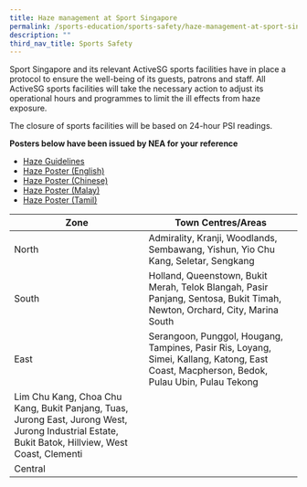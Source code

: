 ```yaml
---
title: Haze management at Sport Singapore
permalink: /sports-education/sports-safety/haze-management-at-sport-singapore/
description: ""
third_nav_title: Sports Safety
---
```

Sport Singapore and its relevant ActiveSG sports facilities have in place a protocol to ensure the well-being of its guests, patrons and staff. All ActiveSG sports facilities will take the necessary action to adjust its operational hours and programmes to limit the ill effects from haze exposure.

The closure of sports facilities will be based on 24-hour PSI readings.

**Posters below have been issued by NEA for your reference**
* [Haze Guidelines](/files/Sport%20Education/Sport%20Safety/Haze%20Management/Haze_Guidelines_1Oct2019_website.pdf)
* [Haze Poster (English)](/files/Sport%20Education/Sport%20Safety/Haze%20Management/PSI_PM_A4_Poster_English_2019_09_16.pdf)
* [Haze Poster (Chinese)](/files/Sport%20Education/Sport%20Safety/Haze%20Management/PSI_PM_A4_Poster_Chinese_2019_09_16.pdf)
* [Haze Poster (Malay)](/files/Sport%20Education/Sport%20Safety/Haze%20Management/PSI_PM_A4_Poster_Malay_2019_09_16.pdf)
* [Haze Poster (Tamil)](/files/Sport%20Education/Sport%20Safety/Haze%20Management/PSI_PM_A4_Poster_Tamil_2019_09_16.pdf)



| Zone | Town Centres/Areas |
| -------- | -------- |
| North     | Admirality, Kranji, Woodlands, Sembawang, Yishun, Yio Chu Kang, Seletar, Sengkang|
| South | Holland, Queenstown, Bukit Merah, Telok Blangah, Pasir Panjang, Sentosa, Bukit Timah, Newton, Orchard, City, Marina South|
| East | Serangoon, Punggol, Hougang, Tampines, Pasir Ris, Loyang, Simei, Kallang, Katong, East Coast, Macpherson, Bedok, Pulau Ubin, Pulau Tekong|
| Lim Chu Kang, Choa Chu Kang, Bukit Panjang, Tuas, Jurong East, Jurong West, Jurong Industrial Estate, Bukit Batok, Hillview, West Coast, Clementi |
| Central | |